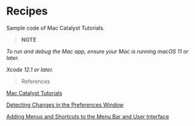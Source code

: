 # Recipes
Sample code of Mac Catalyst Tutorials.

> **NOTE**

*To run and debug the Mac app, ensure your Mac is running macOS 11 or later.*

*Xcode 12.1 or later.*

> References

[Mac Catalyst Tutorials](https://developer.apple.com/tutorials/mac-catalyst)

[Detecting Changes in the Preferences Window](https://developer.apple.com/documentation/uikit/mac_catalyst/detecting_changes_in_the_preferences_window)

[Adding Menus and Shortcuts to the Menu Bar and User Interface](https://developer.apple.com/documentation/uikit/uicommand/adding_menus_and_shortcuts_to_the_menu_bar_and_user_interface)
